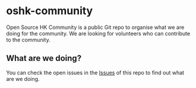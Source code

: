 # oshk-community
Open Source HK Community is a public Git repo to organise what we are doing for the community. We are looking for volunteers who can contribute to the community.

## What are we doing?

You can check the open issues in the [Issues](https://github.com/opensourcehk/oshk-community/issues) of this repo to find out what are we doing.
